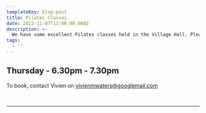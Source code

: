 ```yaml
---
templateKey: blog-post
title: Pilates Classes
date: 2022-11-07T12:00:00.000Z
description: >-
  We have some excellent Pilates classes held in the Village Hall. Please see the below
tags:
  - ''
---
```

## **Thursday - 6.30pm - 7.30pm**

To book, contact Vivien on vivienmwaters@googlemail.com

<br><hr /><br>
